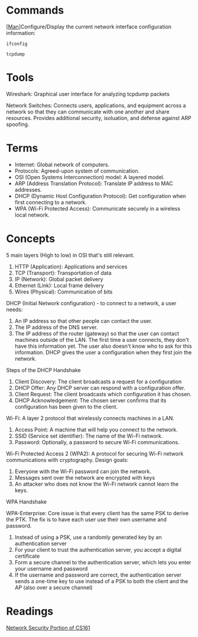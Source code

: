 # Commands
\[[Man](https://man7.org/linux/man-pages/man8/ifconfig.8.html)\]Configure/Display the current network interface configuration information:

``ifconfig``

``tcpdump``

# Tools
Wireshark: Graphical user interface for analyzing tcpdump packets

Network Switches: Connects users, applications, and equipment across a network so that they can communicate with one another and share resources. Provides additional security, isoluation, and defense against ARP spoofing. 

# Terms
- Internet: Global network of computers.
- Protocols: Agreed-upon system of communication.
- OSI (Open Systems Interconnection) model: A layered model.
- ARP (Address Translation Protocol): Translate IP address to MAC addresses.
- DHCP (Dynamic Host Configuration Protocol): Get configuration when first connecting to a network.
- WPA (Wi-Fi Protected Access): Communicate securely in a wireless local network.


# Concepts
5 main layers (High to low) in OSI that's still relevant.
1. HTTP (Application): Applications and services
2. TCP (Transport): Transportation of data
3. IP (Network): Global packet delivery
4. Ethernet (Link): Local frame delivery
5. Wires (Physical): Communication of bits

DHCP (Initial Network configuration) - to connect to a network, a user needs:
1. An IP address so that other people can contact the user.
2. The IP address of the DNS server.
3. The IP address of the router (gateway) so that the user can contact machines outside of the LAN.
The first time a user connects, they don't have this information yet. The user also doesn't know who to ask for this information. DHCP gives the user a configuration when they first join the network.

Steps of the DHCP Handshake
1. Client Discovery: The client broadcasts a request for a configuration
2. DHCP Offer: Any DHCP server can respond with a configuration offer.
3. Client Request: The client broadcasts which configuration it has chosen.
4. DHCP Acknowledgement: The chosen server confirms that its configuration has been given to the client.

Wi-Fi: A layer 2 protocol that wirelessly connects machines in a LAN.
1. Access Point: A machine that will help you connect to the network.
2. SSID (Service set identifier): The name of the Wi-Fi network.
3. Password: Optionally, a password to secure Wi-Fi communications.

Wi-Fi Protected Access 2 (WPA2): A protocol for securing Wi-Fi network communications with cryptography. Design goals:
1. Everyone with the Wi-Fi password can join the network.
2. Messages sent over the network are encrypted with keys
3. An attacker who does not know the Wi-Fi network cannot learn the keys.

WPA Handshake

WPA-Enterprise: Core issue is that every client has the same PSK to derive the PTK. The fix is to have each user use their own username and password.
1. Instead of using a PSK, use a randomly generated key by an authentication server
2. For your client to trust the authentication server, you accept a digital certificate
3. Form a secure channel to the authentication server, which lets you enter your username and password
4. If the username and password are correct, the authentication server sends a one-time key to use instead of a PSK to both the client and the AP (also over a secure channel) 


# Readings
[Network Security Portion of CS161](https://textbook.cs161.org/network/)
